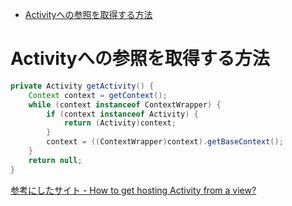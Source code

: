 <!-- TOC START min:1 max:3 link:true asterisk:false update:true -->
- [Activityへの参照を取得する方法](#activityへの参照を取得する方法)
<!-- TOC END -->


# Activityへの参照を取得する方法

```java
private Activity getActivity() {
    Context context = getContext();
    while (context instanceof ContextWrapper) {
        if (context instanceof Activity) {
            return (Activity)context;
        }
        context = ((ContextWrapper)context).getBaseContext();
    }
    return null;
}
```

[参考にしたサイト - How to get hosting Activity from a view?](https://stackoverflow.com/questions/8276634/how-to-get-hosting-activity-from-a-view)
